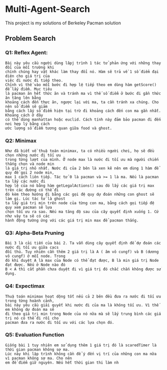 # Multi-Agent-Search
This project is my solutions of Berkeley Pacman solution

## Problem Search

### Q1:  Reflex Agent:

    Bài này yêu cầu người dùng lâpj trình 1 tác tử phản ứng với những thay đổi của mỗi trường khi 
    chính chúng hay vật khác làm thay đổi nó. Hàm sẽ trả về 1 số điểm đại diện cho giá trị của 
    việc đi nước đi tiếp theo.
    Chính vì thế vào mỗi bước đi hợp lệ tiếp theo em dùng hàm getScore() để lấy điểm. Mục tiêu
    là pacman ăn hết thức ăn và tránh ma vì thế số điểm ở bước đi gần thức ăn tăng lên bằng 
    khoảng cách đến thực ăn, ngược lại với ma, ta cần tránh xa chúng. Cho nên số điểm sẽ giảm
    bằng cách lấy số điểm hiện tại trừ đi khoảng cách đến con ma gần nhất. Khoảng cách ở đây 
    có thể dùng manhattan hoặc euclid. Cách tính này đảm bảo pacman đi đến nơi hợp lý bằng cách
    ước lượng số điểm tương quan giữa food và ghost.         

### Q2: Minimax
    Như đã biết về thuậ toán minimax, ta có nhiều người chơi, họ sẽ đều chọn những nước đi tối ưu
    trong từng lượt của mình. Ở node max là nước đi tối ưu mà người chiến thắng chọn và node min 
    là giá trị nhỏ nhất. Nước đi của 2 bên là xen kẽ nên em dùng 1 hàm để quy để gọi 2 node min, 
    max 1 cách liên tiếp. Tác tử 0 là pacman và >= 1 là ma. Nếu là pacman ta lấy các nước đi 
    hợp lệ của nó bằng hàm getLegalActions() sau đó lấy các giá trị max trên các đường có thể đi
    đó kèm theo hướng đi bằng các gọi đệ quy dự đoán những con ghost sẽ làm gi. Lúc tác tử là ghost
    ta lấy giá trị min trên node của từng con ma, bằng cách gọi tiếp đệ quy xem pacman sẽ lựa 
    chọn tối ưu ra sao. Nếu ma tăng độ sau của cây quyết định xuống 1. Cứ như vậy ta sẽ có các 
    hành động tường ứng với các giá trị min max để pacman thắng.  
    
### Q3: Alpha-Beta Pruning
    Bài 3 là cải tiến của bài 2. Ta vẫn dùng cây quyết định để dự đoán các nước đi tối ưu giữa cacs
    đối thủ. Tuy nhiên cần thêm 2 giá trị là A ( âm vô cungf) và B (dương vô cungf) ở mỗi node. Trong
    đó khi duyệt A là max của Node có thể đạt được, B là min giá trị Node đạt được. Nếu ở Node nào đó
    B < A thì cắt phần chưa duyệt đi vì giá trị đó chắc chắn không được sử dụng.

### Q4: Expectimax
    Thuậ toán minimax hoạt dộng tốt nếu cả 2 bên đều đưa ra nước đi tối ưu trong từng hoành cảnh, 
    bài này yêu cầu giải quyết khi nước đi của ma là không tối ưu. Vì thế em không dự đoán ma sẽ 
    đi theo giá trị min trong Node của nó nữa mà sẽ lấy trung bình các giá trị nó có thể đi rồi cho 
    pacman đưa ra nước đi tối ưu với các lựa chọn đó. 

### Q5: Evaluation Function
    Giống bài 1 tuy nhiên em sử dụng thêm 1 giá trị đó là scaredTimer là thời gian pacman không sợ ma.
    Lúc này khi lập trình không cần để ý đến vị trí của những con ma nữa vì pacman không sợ ma. Cho nên
    em để điểm giữ nguyên. Nếu hết thời gian thi làm nh
